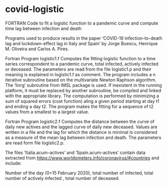 # covid-logistic


FORTRAN Code to fit a logistic function to a pandemic curve and compute time lag between infection and death

Programs used to produce results in the paper ‘COVID-19 infection-to-death lag and lockdown-effect lag in Italy and Spain’ by Jorge Buescu, Henrique M. Oliveira and Carlos A. Pires. 

Fortran Program logistic1.f 
Computes the fitting logistic function to a time series correspondent to a pandemic curve, total infected, actively infected or deceased. The parameters are read from the file logistic1.p and their meaning is explained in logistic1.f as comment. The program includes a n iterative subroutine based on the multivariate Newton Raphson algorithm. The ‘linrg’ subroutine from IMSL package is used. If inexistent in the running platform, it must be replaced by another subroutine, be compiled and linked with the appropriate library. 
The computation is performed by minimizing a sum of squared errors (cost function) aling a given period starting at day t1 and ending a day t2. The program makes the fitting for a sequence of t2 values from a smallest to a largest value. 



Fortran Program logistic2.f 
Computes the distance between the curve of daily new actives and the lagged curve of daily new deceased. Values are written in a file and the lag for which the distance is minimal is considered as a measure of the mean lag between infection and death. The parameters are read form file logistic2.p.

The files ‘Italia.acum-actives’ and ‘Spain.acum-actives’ contain data extracted from https://www.worldometers.info/coronavirus/#countries and include:

Number of the day (0=15 February 2020), total number of infected, total number of actively infected , total number of deceased.

